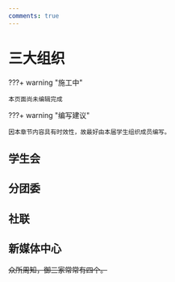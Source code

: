 ```yaml
---
comments: true
---
```




# 三大组织

???+ warning "施工中"

    本页面尚未编辑完成

???+ warning "编写建议"

    因本章节内容具有时效性，故最好由本届学生组织成员编写。

## 学生会

## 分团委

## 社联

## 新媒体中心

~~众所周知，御三家常常有四个。~~
